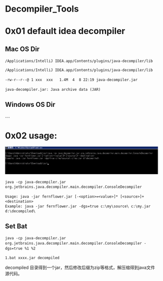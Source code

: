 # Decompiler_Tools

# 0x01 default idea decompiler

## Mac OS Dir

`/Applications/IntelliJ IDEA.app/Contents/plugins/java-decompiler/lib`


```
/Applications/IntelliJ IDEA.app/Contents/plugins/java-decompiler/lib

-rw-r--r--@ 1 xxx  xxx   1.4M  4  8 22:19 java-decompiler.jar

java-decompiler.jar: Java archive data (JAR)

```

## Windows OS Dir

....

# 0x02 usage:

![](./usage.png)
```
java -cp java-decompiler.jar org.jetbrains.java.decompiler.main.decompiler.ConsoleDecompiler

Usage: java -jar fernflower.jar [-<option>=<value>]* [<source>]+ <destination>
Example: java -jar fernflower.jar -dgs=true c:\my\source\ c:\my.jar d:\decompiled\

```

## Set Bat

`java -cp java-decompiler.jar org.jetbrains.java.decompiler.main.decompiler.ConsoleDecompiler -dgs=true %1 %2`

`1.bat xxxx.jar decompiled`

decompiled 目录得到一个jar，然后修改后缀为zip等格式，解压缩得到java文件源代码。

